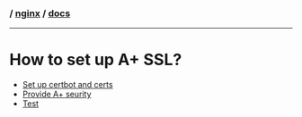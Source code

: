 ### / [nginx](.../) / [docs](.)

-----------------------------------------------------------------------------------

# How to set up A+ SSL?

* [Set up certbot and certs](https://www.digitalocean.com/community/tutorials/how-to-secure-nginx-with-let-s-encrypt-on-ubuntu-16-04)
* [Provide A+ seurity](https://www.digitalocean.com/community/tutorials/how-to-create-a-self-signed-ssl-certificate-for-nginx-in-ubuntu-16-04)
* [Test](https://www.ssllabs.com/ssltest/analyze.html)
